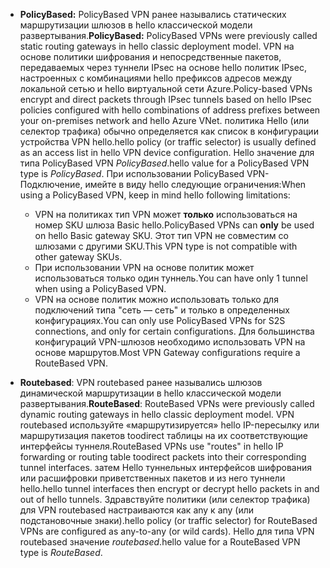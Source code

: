 * <span data-ttu-id="1a88b-101">**PolicyBased:** PolicyBased VPN ранее назывались статических маршрутизации шлюзов в hello классической модели развертывания.</span><span class="sxs-lookup"><span data-stu-id="1a88b-101">**PolicyBased:** PolicyBased VPNs were previously called static routing gateways in hello classic deployment model.</span></span> <span data-ttu-id="1a88b-102">VPN на основе политики шифрования и непосредственные пакетов, передаваемых через туннели IPsec на основе hello политик IPsec, настроенных с комбинациями hello префиксов адресов между локальной сетью и hello виртуальной сети Azure.</span><span class="sxs-lookup"><span data-stu-id="1a88b-102">Policy-based VPNs encrypt and direct packets through IPsec tunnels based on hello IPsec policies configured with hello combinations of address prefixes between your on-premises network and hello Azure VNet.</span></span> <span data-ttu-id="1a88b-103">политика Hello (или селектор трафика) обычно определяется как список в конфигурации устройства VPN hello.</span><span class="sxs-lookup"><span data-stu-id="1a88b-103">hello policy (or traffic selector) is usually defined as an access list in hello VPN device configuration.</span></span> <span data-ttu-id="1a88b-104">Hello значение для типа PolicyBased VPN *PolicyBased*.</span><span class="sxs-lookup"><span data-stu-id="1a88b-104">hello value for a PolicyBased VPN type is *PolicyBased*.</span></span> <span data-ttu-id="1a88b-105">При использовании PolicyBased VPN-Подключение, имейте в виду hello следующие ограничения:</span><span class="sxs-lookup"><span data-stu-id="1a88b-105">When using a PolicyBased VPN, keep in mind hello following limitations:</span></span>
  
  * <span data-ttu-id="1a88b-106">VPN на политиках тип VPN может **только** использоваться на номер SKU шлюза Basic hello.</span><span class="sxs-lookup"><span data-stu-id="1a88b-106">PolicyBased VPNs can **only** be used on hello Basic gateway SKU.</span></span> <span data-ttu-id="1a88b-107">Этот тип VPN не совместим со шлюзами с другими SKU.</span><span class="sxs-lookup"><span data-stu-id="1a88b-107">This VPN type is not compatible with other gateway SKUs.</span></span>
  * <span data-ttu-id="1a88b-108">При использовании VPN на основе политик может использоваться только один туннель.</span><span class="sxs-lookup"><span data-stu-id="1a88b-108">You can have only 1 tunnel when using a PolicyBased VPN.</span></span>
  * <span data-ttu-id="1a88b-109">VPN на основе политик можно использовать только для подключений типа "сеть — сеть" и только в определенных конфигурациях.</span><span class="sxs-lookup"><span data-stu-id="1a88b-109">You can only use PolicyBased VPNs for S2S connections, and only for certain configurations.</span></span> <span data-ttu-id="1a88b-110">Для большинства конфигураций VPN-шлюзов необходимо использовать VPN на основе маршрутов.</span><span class="sxs-lookup"><span data-stu-id="1a88b-110">Most VPN Gateway configurations require a RouteBased VPN.</span></span>
* <span data-ttu-id="1a88b-111">**Routebased**: VPN routebased ранее назывались шлюзов динамической маршрутизации в hello классической модели развертывания.</span><span class="sxs-lookup"><span data-stu-id="1a88b-111">**RouteBased**: RouteBased VPNs were previously called dynamic routing gateways in hello classic deployment model.</span></span> <span data-ttu-id="1a88b-112">VPN routebased используйте «маршрутизируется» hello IP-пересылку или маршрутизация пакетов toodirect таблицы на их соответствующие интерфейсы туннеля.</span><span class="sxs-lookup"><span data-stu-id="1a88b-112">RouteBased VPNs use "routes" in hello IP forwarding or routing table toodirect packets into their corresponding tunnel interfaces.</span></span> <span data-ttu-id="1a88b-113">затем Hello туннельных интерфейсов шифрования или расшифровки приветственных пакетов и из него туннели hello.</span><span class="sxs-lookup"><span data-stu-id="1a88b-113">hello tunnel interfaces then encrypt or decrypt hello packets in and out of hello tunnels.</span></span> <span data-ttu-id="1a88b-114">Здравствуйте политики (или селектор трафика) для VPN routebased настраиваются как any к any (или подстановочные знаки).</span><span class="sxs-lookup"><span data-stu-id="1a88b-114">hello policy (or traffic selector) for RouteBased VPNs are configured as any-to-any (or wild cards).</span></span> <span data-ttu-id="1a88b-115">Hello для типа VPN routebased значение *routebased*.</span><span class="sxs-lookup"><span data-stu-id="1a88b-115">hello value for a RouteBased VPN type is *RouteBased*.</span></span>

